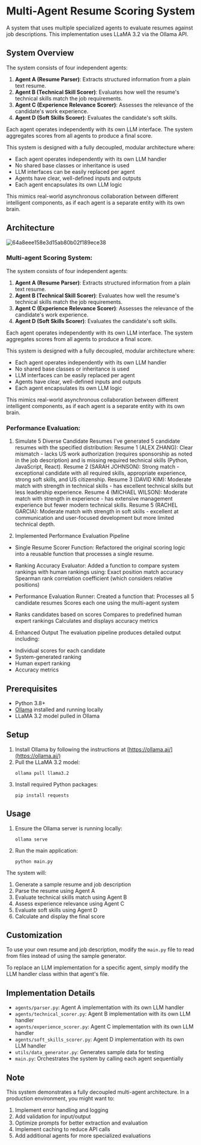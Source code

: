 # Multi-Agent Resume Scoring System

A system that uses multiple specialized agents to evaluate resumes against job descriptions. This implementation uses LLaMA 3.2 via the Ollama API.

## System Overview

The system consists of four independent agents:

1. **Agent A (Resume Parser)**: Extracts structured information from a plain text resume.
2. **Agent B (Technical Skill Scorer)**: Evaluates how well the resume's technical skills match the job requirements.
3. **Agent C (Experience Relevance Scorer)**: Assesses the relevance of the candidate's work experience.
4. **Agent D (Soft Skills Scorer)**: Evaluates the candidate's soft skills.

Each agent operates independently with its own LLM interface. The system aggregates scores from all agents to produce a final score.

This system is designed with a fully decoupled, modular architecture where:

- Each agent operates independently with its own LLM handler
- No shared base classes or inheritance is used
- LLM interfaces can be easily replaced per agent
- Agents have clear, well-defined inputs and outputs
- Each agent encapsulates its own LLM logic

This mimics real-world asynchronous collaboration between different intelligent components, as if each agent is a separate entity with its own brain.

## Architecture

![64a8eee158e3d15ab80b02f189ece38](https://github.com/user-attachments/assets/f4ab136b-2faf-45e2-a8f8-50ebb1acc716)

### Multi-agent Scoring System:

The system consists of four independent agents:

1. **Agent A (Resume Parser)**: Extracts structured information from a plain text resume.
2. **Agent B (Technical Skill Scorer)**: Evaluates how well the resume's technical skills match the job requirements.
3. **Agent C (Experience Relevance Scorer)**: Assesses the relevance of the candidate's work experience.
4. **Agent D (Soft Skills Scorer)**: Evaluates the candidate's soft skills.

Each agent operates independently with its own LLM interface. The system aggregates scores from all agents to produce a final score.

This system is designed with a fully decoupled, modular architecture where:

- Each agent operates independently with its own LLM handler
- No shared base classes or inheritance is used
- LLM interfaces can be easily replaced per agent
- Agents have clear, well-defined inputs and outputs
- Each agent encapsulates its own LLM logic

This mimics real-world asynchronous collaboration between different intelligent components, as if each agent is a separate entity with its own brain.

### Performance Evaluation:

1. Simulate 5 Diverse Candidate Resumes
I've generated 5 candidate resumes with the specified distribution:
Resume 1 (ALEX ZHANG): Clear mismatch - lacks US work authorization (requires sponsorship as noted in the job description) and is missing required technical skills (Python, JavaScript, React).
Resume 2 (SARAH JOHNSON): Strong match - exceptional candidate with all required skills, appropriate experience, strong soft skills, and US citizenship.
Resume 3 (DAVID KIM): Moderate match with strength in technical skills - has excellent technical skills but less leadership experience.
Resume 4 (MICHAEL WILSON): Moderate match with strength in experience - has extensive management experience but fewer modern technical skills.
Resume 5 (RACHEL GARCIA): Moderate match with strength in soft skills - excellent at communication and user-focused development but more limited technical depth.


3. Implemented Performance Evaluation Pipeline

- Single Resume Scorer Function: Refactored the original scoring logic into a reusable function that processes a single resume.

- Ranking Accuracy Evaluator: Added a function to compare system rankings with human rankings using:
  Exact position match accuracy
  Spearman rank correlation coefficient (which considers relative positions)

- Performance Evaluation Runner: Created a function that:
  Processes all 5 candidate resumes
  Scores each one using the multi-agent system

 - Ranks candidates based on scores
  Compares to predefined human expert rankings
  Calculates and displays accuracy metrics



4. Enhanced Output
The evaluation pipeline produces detailed output including:
 - Individual scores for each candidate
 - System-generated ranking
 - Human expert ranking
 - Accuracy metrics


## Prerequisites

- Python 3.8+
- [Ollama](https://ollama.ai/) installed and running locally
- LLaMA 3.2 model pulled in Ollama

## Setup

1. Install Ollama by following the instructions at [https://ollama.ai/](https://ollama.ai/)
2. Pull the LLaMA 3.2 model:
   ```
   ollama pull llama3.2
   ```
3. Install required Python packages:
   ```
   pip install requests
   ```

## Usage

1. Ensure the Ollama server is running locally:
   ```
   ollama serve
   ```

2. Run the main application:
   ```
   python main.py
   ```

The system will:
1. Generate a sample resume and job description
2. Parse the resume using Agent A
3. Evaluate technical skills match using Agent B
4. Assess experience relevance using Agent C
5. Evaluate soft skills using Agent D
6. Calculate and display the final score

## Customization

To use your own resume and job description, modify the `main.py` file to read from files instead of using the sample generator.

To replace an LLM implementation for a specific agent, simply modify the LLM handler class within that agent's file.

## Implementation Details

- `agents/parser.py`: Agent A implementation with its own LLM handler
- `agents/technical_scorer.py`: Agent B implementation with its own LLM handler
- `agents/experience_scorer.py`: Agent C implementation with its own LLM handler
- `agents/soft_skills_scorer.py`: Agent D implementation with its own LLM handler
- `utils/data_generator.py`: Generates sample data for testing
- `main.py`: Orchestrates the system by calling each agent sequentially

## Note

This system demonstrates a fully decoupled multi-agent architecture. In a production environment, you might want to:
1. Implement error handling and logging
2. Add validation for input/output
3. Optimize prompts for better extraction and evaluation
4. Implement caching to reduce API calls
5. Add additional agents for more specialized evaluations 
